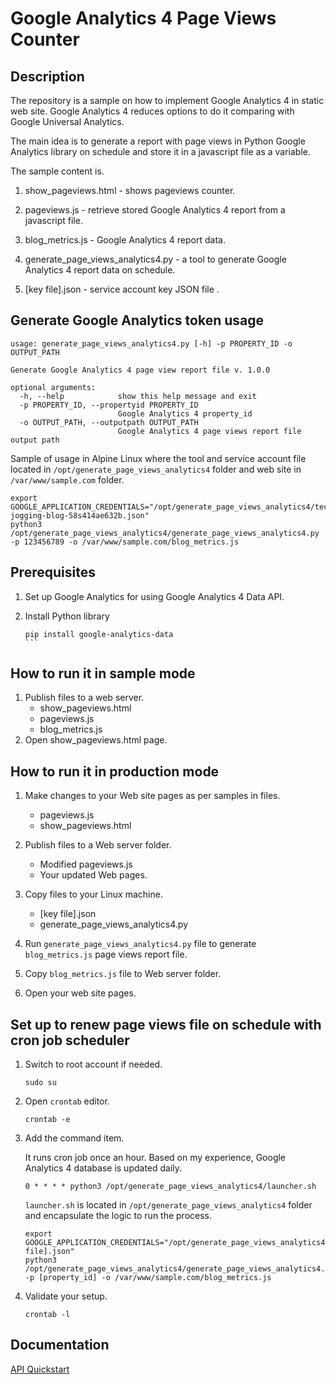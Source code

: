 # Google Analytics 4 Page Views Counter

## Description

The repository is a sample on how to implement Google Analytics 4 in static web site. Google Analytics 4 reduces options to do it 
comparing with Google Universal Analytics. 

The main idea is to generate a report with page views in Python Google Analytics library on schedule and store it in a javascript file as a variable.   

The sample content is.

1. show_pageviews.html - shows pageviews counter.

2. pageviews.js - retrieve stored Google Analytics 4 report from a javascript file.

3. blog_metrics.js - Google Analytics 4 report data.

4. generate_page_views_analytics4.py - a tool to generate Google Analytics 4 report data on schedule.

5. [key file].json - service account key JSON file .

## Generate Google Analytics token usage

```
usage: generate_page_views_analytics4.py [-h] -p PROPERTY_ID -o OUTPUT_PATH

Generate Google Analytics 4 page view report file v. 1.0.0

optional arguments:
  -h, --help            show this help message and exit
  -p PROPERTY_ID, --propertyid PROPERTY_ID
                        Google Analytics 4 property_id
  -o OUTPUT_PATH, --outputpath OUTPUT_PATH
                        Google Analytics 4 page views report file output path
``` 

Sample of usage in Alpine Linux where the tool and service account file located in `/opt/generate_page_views_analytics4` folder and web site in `/var/www/sample.com` folder.


```console
export GOOGLE_APPLICATION_CREDENTIALS="/opt/generate_page_views_analytics4/tech-jogging-blog-58s414ae632b.json"
python3 /opt/generate_page_views_analytics4/generate_page_views_analytics4.py -p 123456789 -o /var/www/sample.com/blog_metrics.js
``` 

## Prerequisites

1. Set up Google Analytics for using Google Analytics 4 Data API.

2. Install Python library

   ````console
   pip install google-analytics-data
   ```

## How to run it in sample mode

1. Publish files to a web server.
   * show_pageviews.html
   * pageviews.js
   * blog_metrics.js
2. Open show_pageviews.html page. 

## How to run it in production mode

1. Make changes to your Web site pages as per samples in files.
   * pageviews.js
   * show_pageviews.html

2. Publish files to a Web server folder.
   * Modified pageviews.js
   * Your updated Web pages.
   
3. Copy files to your Linux machine.
   * [key file].json
   * generate_page_views_analytics4.py
   
4. Run `generate_page_views_analytics4.py` file to generate `blog_metrics.js` page views report file.

5. Copy `blog_metrics.js` file to Web server folder.

6. Open your web site pages.

## Set up to renew page views file on schedule with cron job scheduler 

1. Switch to root account if needed.

   ```console
   sudo su
   ```

2. Open `crontab` editor.

   ```console
   crontab -e
   ```

3. Add the command item.

   It runs cron job once an hour. Based on my experience, Google Analytics 4 database is updated daily.  

   ```
   0 * * * * python3 /opt/generate_page_views_analytics4/launcher.sh
   ```

   `launcher.sh` is located in `/opt/generate_page_views_analytics4` folder and encapsulate the logic to run the process.

   ```console
   export GOOGLE_APPLICATION_CREDENTIALS="/opt/generate_page_views_analytics4/[key file].json"
   python3 /opt/generate_page_views_analytics4/generate_page_views_analytics4.py -p [property_id] -o /var/www/sample.com/blog_metrics.js
   ```

4. Validate your setup.

   ```console
   crontab -l
   ```

## Documentation

[API Quickstart](https://developers.google.com/analytics/devguides/reporting/data/v1/quickstart-client-libraries)
 